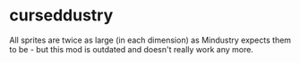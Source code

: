 # curseddustry

All sprites are twice as large (in each dimension) as Mindustry expects them to be - but this mod is outdated and doesn't really work any more.
